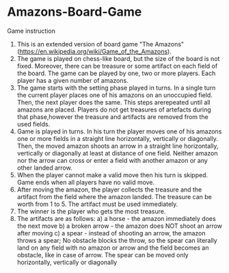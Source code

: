 # Amazons-Board-Game


Game instruction 
1. This is an extended version of board game "The Amazons" 
(https://en.wikipedia.org/wiki/Game_of_the_Amazons).
2. The game is played on chess-like board, but the size of the board is not fixed. Moreover, there 
can be treasure or some artifact on each field of the board. The game can be played by one, two 
or more players. Each player has a given number of amazons.
3. The game starts with the setting phase played in turns. In a single turn the current player places 
one of his amazons on an unoccupied field. Then, the next player does the same. This steps arerepeated until all amazons are placed. Players do not get treasures of artefacts during that phase,however the treasure and artifacts are removed from the used fields.
4. Game is played in turns. In his turn the player moves one of his amazons one or more fields in a straight line horizontally, vertically or diagonally. Then, the moved amazon shoots an arrow in a straight line horizontally, vertically or diagonally at least at distance of one field. Neither amazon nor the arrow can cross or enter a field with another amazon or any other landed arrow.
5. When the player cannot make a valid move then his turn is skipped. Game ends when all players have no valid move. 
6. After moving the amazon, the player collects the treasure and the artifact from the field where the amazon landed. The treasure can be worth from 1 to 5. The artifact must be used immediately.
7. The winner is the player who gets the most treasure. 
8. The artifacts are as follows:
a) a horse - the amazon immediately does the next move
b) a broken arrow - the amazon does NOT shoot an arrow after moving 
c) a spear - instead of shooting an arrow, the amazon throws a spear; No obstacle blocks the 
throw, so the spear can literally land on any field with no amazon or arrow and the field 
becomes an obstacle, like in case of arrow. The spear can be moved only horizontally, 
vertically or diagonally
